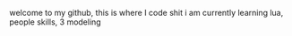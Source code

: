 welcome to my github, this is where I code shit
i am currently learning
lua,
people skills,
3 modeling 
<!---
xHamish/xHamish is a ✨ special ✨ repository because its `README.md` (this file) appears on your GitHub profile.
You can click the Preview link to take a look at your changes.
--->
